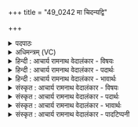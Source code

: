 +++
title = "49_0242 मा चिदन्यद्वि"

+++
<details><summary>पदपाठः</summary>

मा꣢। चि꣣त्। अन्य꣢त्। अ꣣न्। य꣢त्। वि। शँ꣣सत। स꣡खा꣢꣯यः। स। खा꣣यः। मा꣢। रि꣣षण्यत। इ꣡न्द्र꣢꣯म्। इत्। स्तो꣣त। वृ꣡ष꣢꣯णम्। स꣡चा꣢꣯। सु꣣ते꣢। मु꣡हुः꣢꣯। उ꣣क्था꣢। च꣣। शँसत। २४२।
</details>

<details><summary>अधिमन्त्रम् (VC)</summary>

- इन्द्रः
- प्रगाथो घौरः काण्वः
- बृहती
- मध्यमः
- ऐन्द्रं काण्डम्
</details>

<details><summary>हिन्दी : आचार्य रामनाथ वेदालंकार - विषयः</summary>

अगले मन्त्र में एक परमेश्वर ही सबके द्वारा उपासनीय है,इस विषय का प्रतिपादन है।
</details>

<details><summary>हिन्दी : आचार्य रामनाथ वेदालंकार - पदार्थः</summary>

पदार्थान्वय -  हे(सखायः)मित्रो!तुम(अन्यत्)दूसरी किसी वस्तु,पत्थर की मूर्ति,नदी,पर्वत आदि की(मा चित्)कभी मत(वि शंसत)उपास्य रूप में पूजा करो, (मा रिषण्यत)जो उपासनीय नहीं हैं,उनकी उपासना करके हानि प्राप्त मत करो।(सुते)ज्ञान,कर्म और भक्ति का रस निष्पादित होनेपर(सचा)साथ मिलकर(वृषणम्)सुखवर्षक(इन्द्रम् इत्)परमेश्वर की ही(स्तोत)स्तुति-उपासना करो और उसके प्रति(मुहुः)पुनः-पुनः(उक्था च)स्तोत्रों का भी(शंसत)गान करो ॥१०॥
</details>

<details><summary>हिन्दी : आचार्य रामनाथ वेदालंकार - भावार्थः</summary>

भावार्थ -  परिवार, समाज, राष्ट्र और जगत् में जो सम्मान के योग्य हैं, उनका सम्मान तो करना ही चाहिए, किन्तु उनमें से किसी की भी परमेश्वर के रूप में पूजा नहीं करनी चाहिए, न ही नदी, वृक्ष, पर्वत आदि जड़ पदार्थों की पूजा करनी चाहिए। इन्द्र आदि नामों से वेदों में प्रसिद्ध सुखवर्षी एक जगदीश्वर ही पुनः-पुनः स्तुति, प्रार्थना, अर्चना और उपासना करने योग्य है ॥१०॥ इस दशति में मनुष्यों को इन्द्र की स्तुति, अर्चना आदि के लिए प्रेरणा करने, उससे ऐश्वर्य आदि की प्रार्थना करने और इन्द्र के सहचर मरुतों का आह्वान करने के कारण इस दशति के विषय की पूर्व दशति के विषय के साथ संगति जाननी चाहिए ॥ तृतीय प्रपाठक में प्रथम अर्ध की पञ्चम दशति समाप्त ॥ तृतीय अध्याय में प्रथम खण्ड समाप्त ॥
</details>

<details><summary>संस्कृत : आचार्य रामनाथ वेदालंकार - विषयः</summary>

एकः परमेश्वर एव सर्वैरुपासनीय इत्याह।
</details>

<details><summary>संस्कृत : आचार्य रामनाथ वेदालंकार - पदार्थः</summary>

पदार्थान्वय -  (सखायः)हे समानख्यानाः सुहृदः!यूयम्(अन्यत्)इतरत् किमपि प्रस्तरप्रतिमानदीशैलादिकम्(मा चित्)नैव(विशंसत)उपास्यत्वेन अर्चत। शंसतिः अर्चतिकर्मा। निघं० ३।१४।(मा रिषण्यत२)अनुपास्यानामुपासनेन रिष्टा हिंसिता न भवत। रिष हिंसायाम् धातोर्निष्ठायां रिष्ट इति जाते,रिष्टम् आत्मन इच्छति रिषण्यति। क्यचि ‘दुरस्युर्द्रविणस्युर्वृषण्यति रिषण्यति। अ० ७।४।३६’इति रिष्टस्य रिषण्भावो निपात्यते।(सुते)ज्ञानकर्मभक्तीनां रसेऽभिषुते सति(सचा)संभूय। सचा सहेत्यर्थः। निरु० ५।५।(वृषणम्)सुखवर्षकम्(इन्द्रम् इत्)परमेश्वरमेव(स्तोत)उपाध्वम्। स्तुत इति प्राप्ते ‘तप्तनप्तनथनाश्च। अ० ७।१।४५’ इति तस्य तबादेशः,तस्य च पित्त्वान्ङिद्वत्त्वाभावे गुणनिषेधो न। संहितायाम् ‘द्व्यचोऽस्तिङः। अ० ६।३।१३५’इति दीर्घः।(मुहुः)पुनः पुनः(उक्था च)स्तोत्राणि च। उक्था उक्थानि। ‘शेश्छन्दसि बहुलम्। अ० ६।१।७०’ इति शेर्लोपः।(शंसत)उच्चारयत,गायत ॥१०॥
</details>

<details><summary>संस्कृत : आचार्य रामनाथ वेदालंकार - भावार्थः</summary>

भावार्थ -  परिवारे समाजे राष्ट्रे जगति वा ये सम्मानयोग्याः सन्ति तेषां सम्मानस्तु विधेय एव, परं तेषु कश्चिदपि परमेश्वरत्वेन न पूजनीयः। नापि नदीवृक्षपर्वतादीनां जडपदार्थानां पूजा विधेया, किन्तु इन्द्रादिनामभिर्वेदेषु ख्यातः सुखवर्षक एको जगदीश्वर एव मुहुर्मुहुः स्तोतव्यः प्रार्थनीयोऽर्चनीय उपासनीयश्च ॥१०॥ अत्रेन्द्रस्य स्तुत्यर्चनाद्यर्थं जनानां प्रेरणात्, ततो भगादिप्रार्थनात्, तत्सहचराणां मरुतां चाह्वानादेतद्दशत्यर्थस्य पूर्वदशत्यर्थेन सह संगतिर्वेद्या ॥ इति तृतीये प्रपाठके प्रथमार्धे पञ्चमी दशतिः। इति तृतीयेऽध्याये प्रथमः खण्डः।
</details>

<details><summary>संस्कृत : आचार्य रामनाथ वेदालंकार - पादटिप्पनी</summary>

टिप्पनी -   १. ऋ० ८।१।१, साम० १३६०, अथ० २०।८५।१ २. मा रिषण्यत क्षीणा मा भवत—इति भ०। अन्यदीयस्तोत्रोच्चारेण वृथोपक्षीणा मा भवत—इति सा०।
</details>